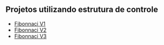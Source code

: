 Projetos utilizando estrutura de controle
-----------------------

* [Fibonnaci V1](https://github.com/robsonoduarte/learn-python/blob/master/python-curso-completo/segundo_projeto/estruturas_controle_projetos/fibonacci_v1.py)
* [Fibonnaci V2](https://github.com/robsonoduarte/learn-python/blob/master/python-curso-completo/segundo_projeto/estruturas_controle_projetos/fibonacci_v2.py)
* [Fibonnaci V3](https://github.com/robsonoduarte/learn-python/blob/master/python-curso-completo/segundo_projeto/estruturas_controle_projetos/fibonacci_v3.py)
